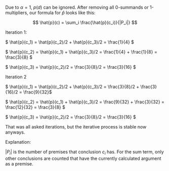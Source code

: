 Due to $\alpha=1$, $p(d)$ can be ignored. After removing all 0-summands or 1-multipliers, our formula
for $\hat{p}$ looks like this:

$$ \hat{p}(c) = \sum_i \frac{\hat{p}(c_i)}{|P_i|} $$

Iteration 1: 

$ \hat{p}(c_1) = \hat{p}(c_2)/2 + \hat{p}(c_3)/2 = \frac{1}{4} $

$ \hat{p}(c_2) = \hat{p}(c_1) + \hat{p}(c_3)/2 = \frac{1}{4} + \frac{1}{8} = \frac{3}{8} $

$ \hat{p}(c_3) = \hat{p}(c_2)/2 = \frac{3}{8}/2 = \frac{3}{16} $

Iteration 2

$ \hat{p}(c_1) = \hat{p}(c_2)/2 + \hat{p}(c_3)/2 = \frac{3}{8}/2 + \frac{3}{16}/2 = \frac{9}{32}$

$ \hat{p}(c_2) = \hat{p}(c_1) + \hat{p}(c_3)/2 = \frac{9}{32} + \frac{3}{32} = \frac{12}{32} = \frac{3}{8} $

$ \hat{p}(c_3) = \hat{p}(c_2)/2 = \frac{3}{8}/2 = \frac{3}{16} $

That was all asked iterations, but the iterative process is stable now anyways.

Explanation:

$|P_i|$ is the number of premises that conclusion $c_i$ has.
For the sum term, only other conclusions are counted that have the currently
calculated argument as a premise.
